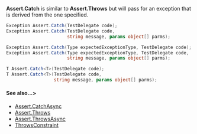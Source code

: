 **Assert.Catch** is similar to **Assert.Throws** but will pass for an exception
that is derived from the one specified.

```csharp
Exception Assert.Catch(TestDelegate code);
Exception Assert.Catch(TestDelegate code,
                       string message, params object[] parms);

Exception Assert.Catch(Type expectedExceptionType, TestDelegate code);
Exception Assert.Catch(Type expectedExceptionType, TestDelegate code,
                       string message, params object[] parms);

T Assert.Catch<T>(TestDelegate code);
T Assert.Catch<T>(TestDelegate code,
                  string message, params object[] parms);
```

#### See also...>
 * [Assert.CatchAsync](Assert.CatchAsync.md)
 * [Assert.Throws](Assert.Throws.md)
 * [Assert.ThrowsAsync](Assert.ThrowsAsync.md)
 * [ThrowsConstraint](xref:ThrowsConstraint)
